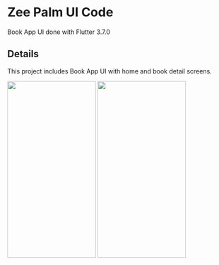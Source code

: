 # Zee Palm UI Code

Book App UI done with Flutter 3.7.0

## Details

This project includes Book App UI with home and book detail screens.

<img src="https://github.com/zeepalm-training-grounds/books-app/assets/128903428/9d0958a5-af57-4c4c-a540-ce4b3419e0c2" width="200" height="400" />
<img src="https://github.com/zeepalm-training-grounds/books-app/assets/128903428/e8dfcf7e-3a0d-4f2c-bbc3-2efd699f7ef0" width="200" height="400" />
